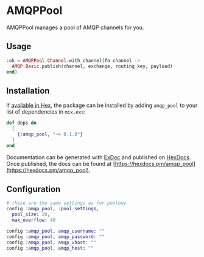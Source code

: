 # AMQPPool

AMQPPool manages a pool of AMQP channels for you.

## Usage

```elixir
:ok = AMQPPool.Channel.with_channel(fn channel ->
  AMQP.Basic.publish(channel, exchange, routing_key, payload)
end)
```

## Installation

If [available in Hex](https://hex.pm/docs/publish), the package can be installed
by adding `amqp_pool` to your list of dependencies in `mix.exs`:

```elixir
def deps do
  [
    {:amqp_pool, "~> 0.1.0"}
  ]
end
```

Documentation can be generated with [ExDoc](https://github.com/elixir-lang/ex_doc)
and published on [HexDocs](https://hexdocs.pm). Once published, the docs can
be found at [https://hexdocs.pm/amqp_pool](https://hexdocs.pm/amqp_pool).

## Configuration

```elixir
# these are the same settings as for poolboy
config :amqp_pool, :pool_settings,
  pool_size: 20,
  max_overflow: 40

config :amqp_pool, amqp_username: ""
config :amqp_pool, amqp_password: ""
config :amqp_pool, amqp_vhost: ""
config :amqp_pool, amqp_host: ""
```
